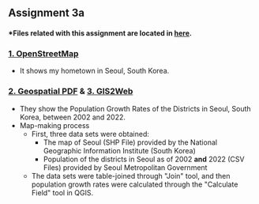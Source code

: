 ## Assignment 3a

#### *Files related with this assignment are located in [here](https://github.com/son1101/LA558_Son).

### [1. OpenStreetMap](https://son1101.github.io/LA558_Son/assignments/assign3a/assign3a.html) 
- It shows my hometown in Seoul, South Korea.

### <a href="assign3a/assign3.pdf" target="_blank">2. Geospatial PDF</a> & [3. GIS2Web](https://son1101.github.io/LA558_Son/assignments/assign3a/qgis2web_Assign3a/index.html) 
- They show the Population Growth Rates of the Districts in Seoul, South Korea, between 2002 and 2022.
- Map-making process
  - First, three data sets were obtained:
    - The map of Seoul (SHP File) provided by the National Geographic Information Institute (South Korea)
    - Population of the districts in Seoul as of 2002 **and** 2022 (CSV Files) provided by Seoul Metropolitan Government
  - The data sets were table-joined through "Join" tool, and then population growth rates were calculated through the "Calculate Field" tool in QGIS. 
 
 
